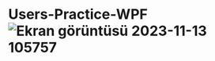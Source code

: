 # Users-Practice-WPF![Ekran görüntüsü 2023-11-13 105757](https://github.com/sakhverdiev/Users-Practice-WPF/assets/120374801/d8ddccef-44cd-4035-9f09-de85a80082a5)
